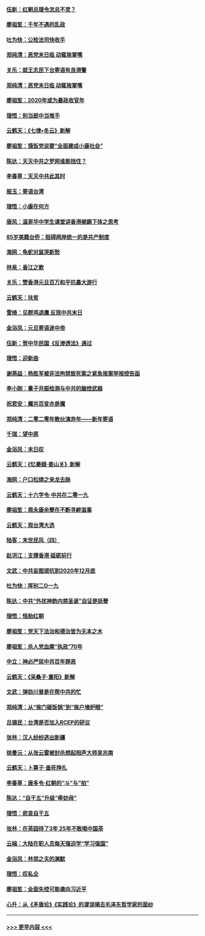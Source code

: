 #### [伍新：红朝总理令怎总不灵？](../pages/nsc993/n11770813.md?t=01071411) 
#### [廖祖笙：千年不遇的乱政](../pages/nsc993/n11770373.md?t=01071411) 
#### [吐为快：公检法司快收手](../pages/nsc993/n11770359.md?t=01071411) 
#### [郑纯清：恶党末日临 动辄挨掌嘴](../pages/nsc993/n11769912.md?t=01071411) 
#### [关乐：就王志民下台寄语有良港警](../pages/nsc993/n11769903.md?t=01071411) 
#### [郑纯清：恶党末日临 动辄挨掌嘴](../pages/nsc993/n11769356.md?t=01071411) 
#### [廖祖笙：2020年或为暴政收官年](../pages/nsc993/n11768216.md?t=01071411) 
#### [理悟：别当郎中当推手](../pages/nsc993/n11768243.md?t=01071411) 
#### [云鹤天：《七律▪冬云》新解](../pages/nsc993/n11768204.md?t=01071411) 
#### [廖祖笙：饿饭党说要“全面建成小康社会”](../pages/nsc993/n11767482.md?t=01071411) 
#### [陈达：天灭中共之罗网谁能挡住？](../pages/nsc993/n11767465.md?t=01071411) 
#### [李春草：天灭中共此其时](../pages/nsc993/n11767452.md?t=01071411) 
#### [振玉：寄语台湾](../pages/nsc993/n11767432.md?t=01071411) 
#### [理悟：小康在何方](../pages/nsc993/n11767394.md?t=01071411) 
#### [唐风：温哥华中学生课堂讲香港被踢下体之思考](../pages/nsc993/n11766848.md?t=01071411) 
#### [85岁美籍台侨：阻碍两岸统一的是共产制度](../pages/nsc993/n11765043.md?t=01071411) 
#### [海网：龟蛇对鼠哭新愁](../pages/nsc993/n11764895.md?t=01071411) 
#### [林泉：香江之歌](../pages/nsc993/n11764415.md?t=01071411) 
#### [关乐：赞香港元旦百万和平抗暴大游行](../pages/nsc993/n11764382.md?t=01071411) 
#### [云鹤天：扶贫](../pages/nsc993/n11764245.md?t=01071411) 
#### [雪绮：见群鸡退鹰  反观中共末日](../pages/nsc993/n11762112.md?t=01071411) 
#### [金浴凤：元旦寄语迷中帝](../pages/nsc993/n11761788.md?t=01071411) 
#### [伍新：贺中华民国《反渗透法》通过](../pages/nsc993/n11761994.md?t=01071411) 
#### [理悟：迎新曲](../pages/nsc993/n11761152.md?t=01071411) 
#### [谢燕益：杨胜军被非法拘禁致死案之紧急报案举报控告函](../pages/nsc993/n11756134.md?t=01071411) 
#### [李小刚：量子共振检测与中共的脑控武器](../pages/nsc993/n11754518.md?t=01071411) 
#### [祝君安：魔共百变亦是魔](../pages/nsc993/n11754469.md?t=01071411) 
#### [郑纯清：二零二零年散伙演弃年——新年寄语](../pages/nsc993/n11754195.md?t=01071411) 
#### [千瑞：望中原](../pages/nsc993/n11754159.md?t=01071411) 
#### [金浴凤：末日叹](../pages/nsc993/n11752359.md?t=01071411) 
#### [云鹤天：《忆秦娥‧娄山关》新解](../pages/nsc993/n11752348.md?t=01071411) 
#### [海网：户口松绑之来龙去脉](../pages/nsc993/n11752328.md?t=01071411) 
#### [云鹤天：十六字令‧中共在二零一九](../pages/nsc993/n11752305.md?t=01071411) 
#### [廖祖笙：周永康余孽在不断寻衅滋事](../pages/nsc993/n11751013.md?t=01071411) 
#### [云鹤天：观台湾大选](../pages/nsc993/n11751007.md?t=01071411) 
#### [陆客：末世民风（四）](../pages/nsc993/n11749203.md?t=01071411) 
#### [赵洪江：支撑香港 砥砺前行](../pages/nsc993/n11748482.md?t=01071411) 
#### [文武：中共妄图顽抗到2020年12月底](../pages/nsc993/n11748446.md?t=01071411) 
#### [吐为快：挥别二O一九](../pages/nsc993/n11748411.md?t=01071411) 
#### [陈达：中共“外扰神韵内禁圣诞”自证是妖孽](../pages/nsc993/n11748226.md?t=01071411) 
#### [理悟：怪胎红朝](../pages/nsc993/n11748206.md?t=01071411) 
#### [廖祖笙：党天下法治和德治皆为无本之木](../pages/nsc993/n11748135.md?t=01071411) 
#### [廖祖笙：杀人党血腥“执政”70年](../pages/nsc993/n11745144.md?t=01071411) 
#### [中立：神必严惩中共百年罪恶](../pages/nsc993/n11744970.md?t=01071411) 
#### [云鹤天：《采桑子‧重阳》新解](../pages/nsc993/n11744948.md?t=01071411) 
#### [文武：弹劾川普是在帮中共的忙](../pages/nsc993/n11744758.md?t=01071411) 
#### [郑纯清：从“挨门砸饭锅”到“挨户堵炉眼”](../pages/nsc993/n11744745.md?t=01071411) 
#### [吕锡民：台湾是否加入RCEP的研议](../pages/nsc993/n11744701.md?t=01071411) 
#### [张林：汉人纷纷逃出新疆](../pages/nsc993/n11743530.md?t=01071411) 
#### [徐曼沅：从张云雷被封杀想起相声大师吴兆南](../pages/nsc993/n11741816.md?t=01071411) 
#### [云鹤天：卜算子‧垂死挣扎](../pages/nsc993/n11739956.md?t=01071411) 
#### [李春草：唐多令‧红朝的“斗”与“拍”](../pages/nsc993/n11739830.md?t=01071411) 
#### [陈达：“自干五”升级“牵妨母”](../pages/nsc993/n11739724.md?t=01071411) 
#### [理悟：悲哀自干五](../pages/nsc993/n11739547.md?t=01071411) 
#### [张林：在茶园待了3年 25年不敢喝中国茶](../pages/nsc993/n11739240.md?t=01071411) 
#### [云端：大陆在职人员每天强迫学“学习强国”](../pages/nsc993/n11738735.md?t=01071411) 
#### [金浴凤：林郑之夫的渊默](../pages/nsc993/n11737735.md?t=01071411) 
#### [理悟：叹私企](../pages/nsc993/n11737715.md?t=01071411) 
#### [廖祖笙：全面失控可能袭向习近平](../pages/nsc993/n11737704.md?t=01071411) 
#### [心升：从《矛盾论》《实践论》的谬误揭去毛泽东哲学家的面纱](../pages/nsc993/n11736962.md?t=01071411) 

----
#### [ >>> 更早内容 <<< ](../indexes/nsc993-earlier.md)

